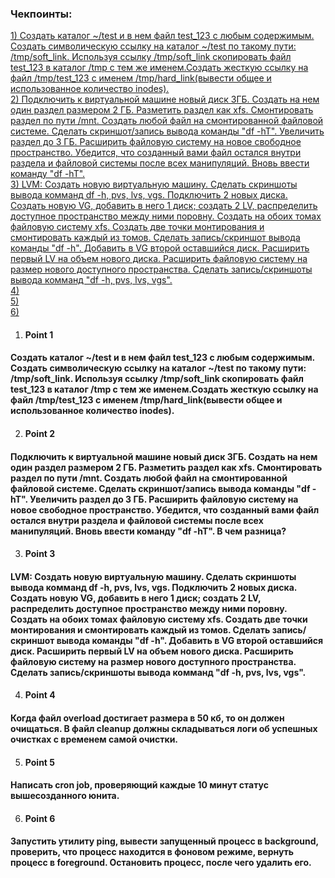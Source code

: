 ### Чекпоинты:

[1) Создать каталог ~/test и в нем файл test_123 с любым содержимым. Создать символическую ссылку на каталог ~/test по такому пути: /tmp/soft_link. Используя ссылку /tmp/soft_link скопировать файл test_123 в каталог /tmp с тем же именем.Создать жесткую ссылку на файл /tmp/test_123 с именем /tmp/hard_link(вывести общее и использованное количество inodes). ](#Point-1)  
[2) Подключить к виртуальной машине новый диск 3ГБ. Создать на нем один раздел размером 2 ГБ. Разметить раздел как xfs. Смонтировать раздел по пути /mnt. Создать любой файл на смонтированной файловой системе. Сделать скриншот/запись вывода команды "df -hT". Увеличить раздел до 3 ГБ. Расширить файловую систему на новое свободное пространство. Убедится, что созданный вами файл остался внутри раздела и файловой системы после всех манипуляций. Вновь ввести команду "df -hT".](#Point-2)  
[3) LVM:
Создать новую виртуальную машину. Сделать скриншоты вывода комманд df -h, pvs, lvs, vgs. Подключить 2 новых диска. Создать новую VG, добавить в него 1 диск; создать 2 LV, распределить доступное пространство между ними поровну. Создать на обоих томах файловую систему xfs. Создать две точки монтирования и смонтировать каждый из томов. Сделать запись/скриншот вывода команды "df -h". Добавить в VG второй оставшийся диск. Расширить первый LV на объем нового диска. Расширить файловую систему на размер нового доступного пространства. Сделать запись/скриншоты вывода комманд "df -h, pvs, lvs, vgs".](#Point-3)  
[4) ](#Point-4)   
[5) ](#Point-5)  
[6)  ](#Point-6)  



 


1. #### Point 1  
#### Создать каталог ~/test и в нем файл test_123 с любым содержимым. Создать символическую ссылку на каталог ~/test по такому пути: /tmp/soft_link. Используя ссылку /tmp/soft_link скопировать файл test_123 в каталог /tmp с тем же именем.Создать жесткую ссылку на файл /tmp/test_123 с именем /tmp/hard_link(вывести общее и использованное количество inodes). 



2. #### Point 2  
 #### Подключить к виртуальной машине новый диск 3ГБ. Создать на нем один раздел размером 2 ГБ. Разметить раздел как xfs. Смонтировать раздел по пути /mnt. Создать любой файл на смонтированной файловой системе. Сделать скриншот/запись вывода команды "df -hT". Увеличить раздел до 3 ГБ. Расширить файловую систему на новое свободное пространство. Убедится, что созданный вами файл остался внутри раздела и файловой системы после всех манипуляций. Вновь ввести команду "df -hT". В чем разница?



3. #### Point 3  
 ####   LVM: Создать новую виртуальную машину. Сделать скриншоты вывода комманд df -h, pvs, lvs, vgs. Подключить 2 новых диска. Создать новую VG, добавить в него 1 диск; создать 2 LV, распределить доступное пространство между ними поровну. Создать на обоих томах файловую систему xfs. Создать две точки монтирования и смонтировать каждый из томов. Сделать запись/скриншот вывода команды "df -h". Добавить в VG второй оставшийся диск. Расширить первый LV на объем нового диска. Расширить файловую систему на размер нового доступного пространства. Сделать запись/скриншоты вывода комманд "df -h, pvs, lvs, vgs". 


4. #### Point 4  
 #### Когда файл overload достигает размера в 50 кб, то он должен очищаться. В файл cleanup должны складываться логи об успешных очистках с временем самой очистки.

    
5. #### Point 5  
 #### Написать cron job, проверяющий каждые 10 минут статус вышесозданного юнита.


6. #### Point 6  
 ####  Запустить утилиту ping, вывести запущенный процесс в background, проверить, что процесс находится в фоновом режиме, вернуть процесс в foreground. Остановить процесс, после чего удалить его.
